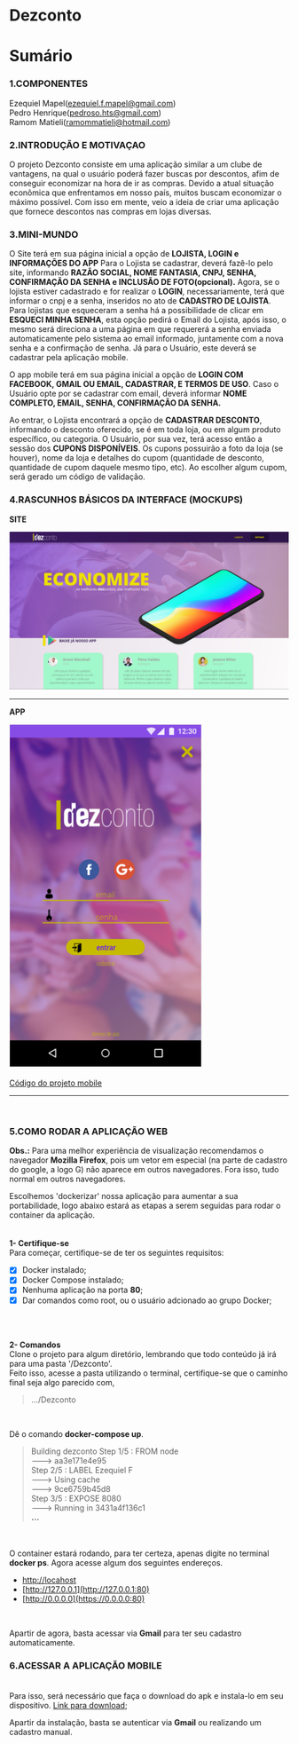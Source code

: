 # Dezconto

# Sumário

### 1.COMPONENTES<br>
Ezequiel Mapel(ezequiel.f.mapel@gmail.com)<br> 
Pedro Henrique(pedroso.hts@gmail.com)<br>
Ramom Matieli(ramommatieli@hotmail.com)<br>

### 2.INTRODUÇÃO E MOTIVAÇAO<br>
O projeto Dezconto consiste em uma aplicação similar a um clube de vantagens, na qual o usuário poderá fazer buscas por descontos, afim de conseguir economizar na hora de ir as compras. Devido a atual situação econômica que enfrentamos em nosso país, muitos buscam economizar o máximo possível. Com isso em mente, veio a ideia de criar uma aplicação que fornece descontos nas compras em lojas diversas. <br>

### 3.MINI-MUNDO<br>

O Site terá em sua página inicial a opção de **LOJISTA, LOGIN e INFORMAÇÕES DO APP** Para o Lojista se cadastrar, deverá fazê-lo pelo site, informando **RAZÃO SOCIAL, NOME FANTASIA, CNPJ, SENHA, CONFIRMAÇÃO DA SENHA e INCLUSÃO DE FOTO(opcional).** Agora, se o lojista estiver cadastrado e for realizar o **LOGIN**, necessariamente, terá que informar o cnpj e a senha, inseridos no ato de **CADASTRO DE LOJISTA**. Para lojistas que esqueceram a senha há a possibilidade de clicar em **ESQUECI MINHA SENHA**, esta opção pedirá o Email do Lojista, após isso, o mesmo será direciona a uma página em que requererá a senha enviada automaticamente pelo sistema ao email informado, juntamente com a nova senha e a confirmação de senha. Já para o Usuário, este deverá se cadastrar pela aplicação mobile.

O app mobile terá em sua página inicial a opção de **LOGIN COM FACEBOOK, GMAIL OU EMAIL, CADASTRAR, E TERMOS DE USO**. Caso o Usuário opte por se cadastrar com email, deverá informar **NOME COMPLETO, EMAIL, SENHA, CONFIRMAÇÃO DA SENHA.**

Ao entrar, o Lojista encontrará a opção de **CADASTRAR DESCONTO**, informando o desconto oferecido, se é em toda loja, ou em algum produto específico, ou categoria. O Usuário, por sua vez, terá acesso então a sessão dos **CUPONS DISPONÍVEIS**. Os cupons possuirão a foto da loja (se houver), nome da loja e detalhes do cupom (quantidade de desconto, quantidade de cupom daquele mesmo tipo, etc). Ao escolher algum cupom, será gerado um código de validação.

### 4.RASCUNHOS BÁSICOS DA INTERFACE (MOCKUPS)<br>

**SITE**

![Alt text](https://github.com/Ramom-Matieli17/DezcontoApp/blob/master/prints/Desconto-site.png)
<hr>

**APP**

![Alt text](https://github.com/Ramom-Matieli17/DezcontoApp/blob/master/prints/Dezconto-app.PNG)
<br><br>
[Código do projeto mobile](https://github.com/ezequielmapel/Dezconto/tree/dev)
<hr><br>

### 5.COMO RODAR A APLICAÇÃO WEB <br>

**Obs.:** Para uma melhor experiência de visualização recomendamos o navegador **Mozilla Firefox**, pois um vetor em especial (na parte de cadastro do google, a logo G) não aparece em outros navegadores. Fora isso, tudo normal em outros navegadores.

Escolhemos 'dockerizar' nossa aplicação para aumentar a sua portabilidade, logo abaixo estará as etapas a serem seguidas para rodar o container da aplicação.
<br><br><br>
**1- Certifique-se**<br>
  Para começar, certifique-se de ter os seguintes requisitos:<br>
  - [x] Docker instalado;
  - [x] Docker Compose instalado;
  - [x] Nenhuma aplicação na porta **80**;
  - [x] Dar comandos como root, ou o usuário adcionado ao grupo Docker;
 
 <br><br>
 
 **2- Comandos**<br>
 Clone o projeto para algum diretório, lembrando que todo conteúdo já irá para uma pasta '/Dezconto'.
 <br> Feito isso, acesse a pasta utilizando o terminal, certifique-se que o caminho final seja algo parecido com,
  > .../Dezconto
  <br>
 
 Dê o comando **docker-compose up**.
  > Building dezconto
   > Step 1/5 : FROM node<br>
    ---> aa3e171e4e95<br>
    Step 2/5 : LABEL Ezequiel F<br>
    ---> Using cache<br>
    ---> 9ce6759b45d8<br>
    Step 3/5 : EXPOSE 8080<br>
    ---> Running in 3431a4f136c1<br>
    **...**
    
 <br><br>
 O container estará rodando, para ter certeza, apenas digite no terminal **docker ps**.
 Agora acesse algum dos seguintes endereços.<br>
  * [http://locahost](http://localhost:80)
  * [http://127.0.0.1](http://127.0.0.1:80)
  * [http://0.0.0.0](https://0.0.0.0:80)
  
  <br>
  
Apartir de agora, basta acessar via **Gmail** para ter seu cadastro automaticamente.

### 6.ACESSAR A APLICAÇÃO MOBILE<br><br>
Para isso, será necessário que faça o download do apk e instala-lo em seu dispositivo.
[Link para download](https://www.dropbox.com/s/z2nygf9du4jburu/dezconto.rar?dl=0);

Apartir da instalação, basta se autenticar via **Gmail** ou realizando um cadastro manual.
